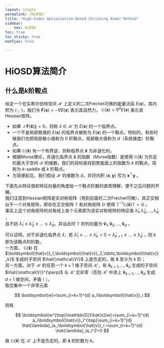 ```yaml
---
layout: single
permalink: /HiOSD/
title: "High-Index Optimization-Based Shrinking Dimer Method"
sidebar:
    nav: HiOSD
toc: true
toc_sticky: true
mathjax: true

---
```



# HiOSD算法简介

## 什么是$k$阶鞍点
给定一个在实希尔伯特空间 $\mathcal{H}$ 上定义的二次Fréchet可微的能量泛函 $E(\boldsymbol{x})$，其内积为 $\langle \cdot,\cdot \rangle$，我们令 $\boldsymbol{F}(\boldsymbol{x})=-\nabla E(\boldsymbol{x})$ 表示其自然力， $\mathbb{G}(\boldsymbol{x}) =\nabla^2E(\boldsymbol{x})$ 表示其Hessian矩阵。

- 如果 $\lVert \boldsymbol{F}(\boldsymbol{\hat{x}}) \rVert =0$，则称 $\hat{x}\in\mathcal{H}$ 为 $E(\boldsymbol{x})$ 的一个临界点。
- 一个不是局部极值的 $E(\boldsymbol{x})$ 的临界点被称为 $E(\boldsymbol{x})$ 的一个鞍点。特别的，有些时候我们也把局部极小值称为 $0$ 阶鞍点，局部极大值称为 $d$（系统维度）阶鞍点。
- 如果 $\mathbb{G}(\boldsymbol{\hat{x}})$ 有一个有界逆，则称临界点 $\boldsymbol{\hat{x}}$ 为非退化的。
- 根据Morse理论，非退化临界点 $\boldsymbol{\hat{x}}$ 的指数（Morse指数）是使得 $\mathbb{G}(\boldsymbol{\hat{x}})$ 为负定的最大子空间 $\mathcal{K}$ 的维数。我们的目标是找到势能面上的指数为 $k$ 的鞍点，简称为 $k$-saddle 或 $k$ 阶鞍点。
- 为简便起见，我们假设 $\mathcal{H}$ 的维数为 $d$，并将内积 $\langle \boldsymbol{x},\boldsymbol{y} \rangle$ 写为 $\boldsymbol{x}^{\top}\boldsymbol{y}$ 。

下面先从特征值和特征向量的角度给一个鞍点阶数的直观理解，便于之后问题的开展。  
我们注意到Hessian矩阵是实对称矩阵（用到前面的二次Fréchet可微），其正交相似于一个对角矩阵，即存在正交矩阵 $\mathbb{T}$ 和对角矩阵 $\mathbb{D}$ 使得 $\mathbb{T}^{-1}\mathbb{G}(\boldsymbol{\hat{x}})\mathbb{T}=\mathbb{D}$ 。  
事实上这个对角矩阵的对角线上各个元素即为该实对称矩阵的特征值 $\hat{\lambda}_1,\hat{\lambda}_2,\ldots,\hat{\lambda}_d$ ，  
且不妨 $\hat{\lambda}_1\leq\hat{\lambda}_2\leq\ldots\leq\hat{\lambda}_d$，并设此时 $\mathbb{T}$ 的列向量为 $\boldsymbol{\hat{v}}_1,\boldsymbol{\hat{v}}_2,\ldots,\boldsymbol{\hat{v}}_d$ 。

可以证明，对于非退化临界点 $\hat{x}$，若 $\hat{\lambda}_1\leq\ldots\leq\hat{\lambda}_k<0<\hat{\lambda}_{k+1}\leq\ldots\leq\hat{\lambda}_d$ ，则 $k$ 即为该鞍点的阶数。  
一方面， $\mathbb{G}(\boldsymbol{\hat{x}})$ 在 $\boldsymbol{\hat{v}}_1,\boldsymbol{\hat{v}}_2,\ldots,\boldsymbol{\hat{v}}_k}$ 生成的子空间 $\hat{\mathcal{V}}$ 上是负定的，故 $\boldsymbol{\hat{x}}$ 至少为 $k$ 阶；  
另一方面，对于 $\mathcal{H}$ 的任意一个 $k+1$ 维子空间 $\mathcal{K'}$，有 $\boldsymbol{\hat{v}}_{k+1},\ldots,\boldsymbol{\hat{v}}_d$ 生成的子空间 $\hat{\mathcal{V}}^{\perp}$ 与 $\mathcal{K'}$ 交非零（否则 $\mathcal{K'}$ 中添上 $\boldsymbol{\hat{v}}_{k+1},\ldots,\boldsymbol{\hat{v}}_d$ 生成 $d+1$ 维空间，矛盾！）。  
取交集中一个非零元素  

$$
\boldsymbol{w}=\sum_{i=k+1}^{d} a_i\boldsymbol{\hat{v}}_i
$$

则有  

$$
\boldsymbol{w^{\top}\mathbb{G}(\hat{x})w}=\sum_{i=k+1}^{d} a_i\boldsymbol{\hat{v}}_i^{\top}\sum_{i=k+1}^{d} \hat{\lambda}_ia_i\boldsymbol{\hat{v}}_i
=\sum_{i=k+1}^{d} \hat{\lambda}_ia_i^2>0
$$

故 $\mathbb{G}(\boldsymbol{\hat{x}})$ 在 $\mathcal{K'}$ 上不是负定的，即 $\boldsymbol{\hat{x}}$ 的阶数为 $k$。
